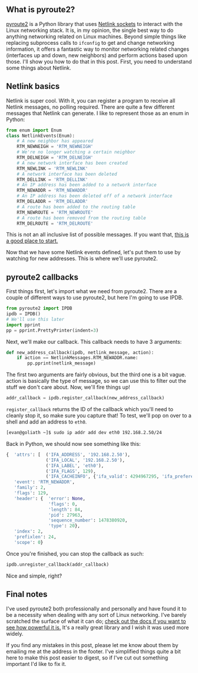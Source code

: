 <!-- 
.. title: pyroute2 - Linux networking made easy
.. slug: pyroute2-linux-networking-made-easy
.. date: 2016-11-05 16:05:17 UTC-06:00
.. tags: 
.. category: 
.. link: 
.. description: 
.. type: text
-->

## What is pyroute2?  
[pyroute2](https://github.com/svinota/pyroute2) is a Python library that uses [Netlink sockets](https://en.wikipedia.org/wiki/Netlink) to interact with the Linux networking stack. It is, in my opinion, the single best way to do anything networking related on Linux machines. Beyond simple things like replacing subprocess calls to `ifconfig` to get and change networking information, it offers a fantastic way to monitor networking related changes (interfaces up and down, new neighbors) and perform actions based upon those. I'll show you how to do that in this post. First, you need to understand some things about Netlink.
## Netlink basics
Netlink is super cool. With it, you can register a program to receive all Netlink messages, no polling required. There are quite a few different messages that Netlink can generate. I like to represent those as an enum in Python:

```python
from enum import Enum
class NetlinkEvents(Enum):
    # A new neighbor has appeared
    RTM_NEWNEIGH = 'RTM_NEWNEIGH'
    # We're no longer watching a certain neighbor
    RTM_DELNEIGH = 'RTM_DELNEIGH'
    # A new network interface has been created
    RTM_NEWLINK = 'RTM_NEWLINK'
    # A network interface has been deleted
    RTM_DELLINK = 'RTM_DELLINK'
    # An IP address has been added to a network interface
    RTM_NEWADDR = 'RTM_NEWADDR'
    # An IP address has been deleted off of a network interface
    RTM_DELADDR = 'RTM_DELADDR'
    # A route has been added to the routing table
    RTM_NEWROUTE = 'RTM_NEWROUTE'
    # A route has been removed from the routing table
    RTM_DELROUTE = 'RTM_DELROUTE'
```
This is not an all inclusive list of possible messages. If you want that, [this is a good place to start.](http://man7.org/linux/man-pages/man7/rtnetlink.7.html)

Now that we have some Netlink events defined, let's put them to use by watching for new addresses. This is where we'll use pyroute2.
## pyroute2 callbacks
First things first, let's import what we need from pyroute2. There are a couple of different ways to use pyroute2, but here I'm going to use IPDB.

```python
from pyroute2 import IPDB
ipdb = IPDB()
# We'll use this later
import pprint
pp = pprint.PrettyPrinter(indent=3)
```
Next, we'll make our callback. This callback needs to have 3 arguments:

```python
def new_address_callback(ipdb, netlink_message, action):
    if action == NetlinkMessages.RTM_NEWADDR.name:
        pp.pprint(netlink_message)
```
The first two arguments are fairly obvious, but the third one is a bit vague. action is basically the type of message, so we can use this to filter out the stuff we don't care about. Now, we'll fire things up!

```python
addr_callback = ipdb.register_callback(new_address_callback)
```
`register_callback` returns the ID of the callback which you'll need to cleanly stop it, so make sure you capture that! To test, we'll pop on over to a shell and add an address to `eth0`.

```bash
[evan@goliath ~]$ sudo ip addr add dev eth0 192.168.2.50/24
```
Back in Python, we should now see something like this:

```python
{  'attrs': [  ('IFA_ADDRESS', '192.168.2.50'),
               ('IFA_LOCAL', '192.168.2.50'),
               ('IFA_LABEL', 'eth0'),
               ('IFA_FLAGS', 129),
               ('IFA_CACHEINFO', {'ifa_valid': 4294967295, 'ifa_prefered': 4294967295, 'tstamp': 3663995, 'cstamp': 3663995})],
   'event': 'RTM_NEWADDR',
   'family': 2,
   'flags': 129,
   'header': {  'error': None,
                'flags': 0,
                'length': 84,
                'pid': 27963,
                'sequence_number': 1478380920,
                'type': 20},
   'index': 2,
   'prefixlen': 24,
   'scope': 0}
```

Once you're finished, you can stop the callback as such:

```python
ipdb.unregister_callback(addr_callback)
```
Nice and simple, right?
## Final notes
I've used pyroute2 both professionally and personally and have found it to be a necessity when dealing with any sort of Linux networking. I've barely scratched the surface of what it can do; [check out the docs if you want to see how powerful it is.](http://docs.pyroute2.org/general.html) It's a really great library and I wish it was used more widely.

If you find any mistakes in this post, please let me know about them by emailing me at the address in the footer. I've simplified things quite a bit here to make this post easier to digest, so if I've cut out something important I'd like to fix it.
